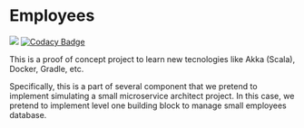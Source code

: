 # Employees

![](https://gitlab.com/microservices-architecture/employees/badges/develop/build.svg)
[![Codacy Badge](https://api.codacy.com/project/badge/Grade/b55b84dc6b7b4f9c8bfe76985698c35c)](https://www.codacy.com/app/serrodcal/employees?utm_source=gitlab.com&amp;utm_medium=referral&amp;utm_content=microservices-architecture/employees&amp;utm_campaign=Badge_Grade)

This is a proof of concept project to learn new tecnologies like Akka (Scala), Docker, Gradle, etc.

Specifically, this is a part of several component that we pretend to implement simulating a small microservice architect project. In this case, we pretend to implement level one building block to manage small employees database.
